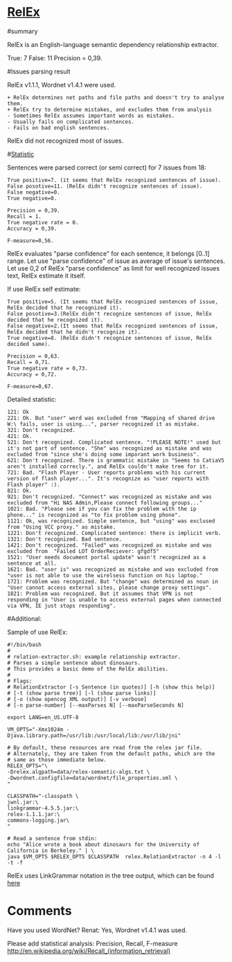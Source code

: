 [RelEx](http://wiki.opencog.org/w/RelEx) 
=======

#summary

RelEx is an English-language semantic dependency relationship extractor. 

True: 7
False: 11
Precision = 0,39.


#Issues parsing result

RelEx v1.1.1, Wordnet v1.4.1 were used.

    + RelEx determines net paths and file paths and doesn't try to analyse them.
    + RelEx try to determine mistakes, and excludes them from analysis
    - Sometimes RelEx assumes important words as mistakes.
    - Usually fails on complicated sentences.
    - Fails on bad english sentences.

RelEx did not recognized most of issues. 

#[Statistic](http://en.wikipedia.org/wiki/Recall_%28information_retrieval%29)

Sentences were parsed correct (or semi correct) for 7 issues from 18:

    True positive=7. (it seems that RelEx recognized sentences of issue).
    False posotive=11. (RelEx didn't recognize sentences of issue).
    False negative=0.
    True negative=0.

    Precision = 0,39.
    Recall = 1.
    True negative rate = 0.
    Accuracy = 0,39.

    F-measure=0,56.

RelEx evaluates "parse confidence" for each sentence, it belongs [0..1] range. 
Let use "parse confidence" of issue as average of issue's sentences.
Let use 0,2 of RelEx "parse confidence" as limit for well recognized issues text, RelEx estimate it itself.

If use RelEx self estimate:

    True positive=5. (It seems that RelEx recognized sentences of issue, RelEx decided that he recognized it).
    False posotive=3.(RelEx didn't recognize sentences of issue, RelEx decided that he recognized it).
    False negative=2.(It seems that RelEx recognized sentences of issue, RelEx decided that he didn't recognize it).
    True negative=8. (RelEx didn't recognize sentences of issue, RelEx decided same).

    Precision = 0,63.
    Recall = 0,71.
    True negative rate = 0,73.
    Accuracy = 0,72.

    F-measure=0,67.

Detailed statistic:

    121: Ok
    221: Ok. But "user" word was excluded from "Mapping of shared drive W:\ fails, user is using...", parser recognized it as mistake.
    321: Don't recognized.
    421: Ok.
    521: Don't recognized. Complicated sentence. "!PLEASE NOTE!" used but it's not part of sentence. "She" was recognized as mistake and was excluded from "since she's doing some imporant work business".
    621: Don't recognized. There is grammatic mistake in "Seems to CatiaV5 aren't installed correcly.", and RelEx couldn't make tree for it.
    721: Bad. "Flash Player - User reports problems with his current version of flash player...". It's recognize as "user reports with Flash player" :).
    821: Ok.
    921: Don't recognized. "Connect" was recognized as mistake and was excluded from "Hi NAS Admin,Please connect following groups..."
    1021: Bad. "Please see if you can fix the problem with the ip phone..." is recognized as "to fix problem using phone".
    1121: Ok, was recognized. Simple sentence, but "using" was exclused from "Using VCC proxy." as mistake.
    1221: Don't recognized. Complicated sentence: there is implicit verb.
    1321: Don't recognized. Bad sentence.
    1421: Don't recognized. "Failed" was recognized as mistake and was excluded from  "Failed LOT OrderReciever: gfgdf5"
    1521: "User needs document portal update" wasn't recognized as a sentence at all.
    1621: Bad. "user is" was recognized as mistake and was excluded from "user is not able to use the wirelsess function on his laptop."
    1721: Problem was recognized. But "change" was determined as noun in "User cannot access external sites, please change proxy settings".
    1821: Problem was recognized. But it assumes that VPN is not responding in "User is unable to access external pages when connected via VPN, IE just stops responding".

#Additional:

Sample of use RelEx:

    #!/bin/bash
    #
    # relation-extractor.sh: example relationship extractor.
    # Parses a simple sentence about dinosaurs.
    # This provides a basic demo of the RelEx abilities.
    #
    # Flags:
    # RelationExtractor [-s Sentence (in quotes)] [-h (show this help)]
    # [-t (show parse tree)] [-l (show parse links)]
    # [-o (show opencog XML output)] [-v verbose]
    # [-n parse-number] [--maxParses N] [--maxParseSeconds N]
    
    export LANG=en_US.UTF-8
    
    VM_OPTS="-Xmx1024m -Djava.library.path=/usr/lib:/usr/local/lib:/usr/lib/jni"
    
    # By default, these resources are read from the relex jar file.
    # Alternately, they are taken from the default paths, which are the
    # same as those immediate below.
    RELEX_OPTS="\
    -Drelex.algpath=data/relex-semantic-algs.txt \
    -Dwordnet.configfile=data/wordnet/file_properties.xml \
    "
    
    CLASSPATH="-classpath \
    jwnl.jar:\
    linkgrammar-4.5.5.jar:\
    relex-1.1.1.jar:\
    commons-logging.jar\
    "
    
    # Read a sentence from stdin:
    echo "Alice wrote a book about dinosaurs for the University of California in Berkeley." | \
    java $VM_OPTS $RELEX_OPTS $CLASSPATH  relex.RelationExtractor -n 4 -l -t -f
    
RelEx uses LinkGrammar notation in the tree output, which can be found [here](http://www.abisource.com/projects/link-grammar/dict/index.html)

# Comments

Have you used WordNet? 
Renat: Yes, Wordnet v1.4.1 was used.

Please add statistical analysis: Precision, Recall, F-measure http://en.wikipedia.org/wiki/Recall_(information_retrieval)